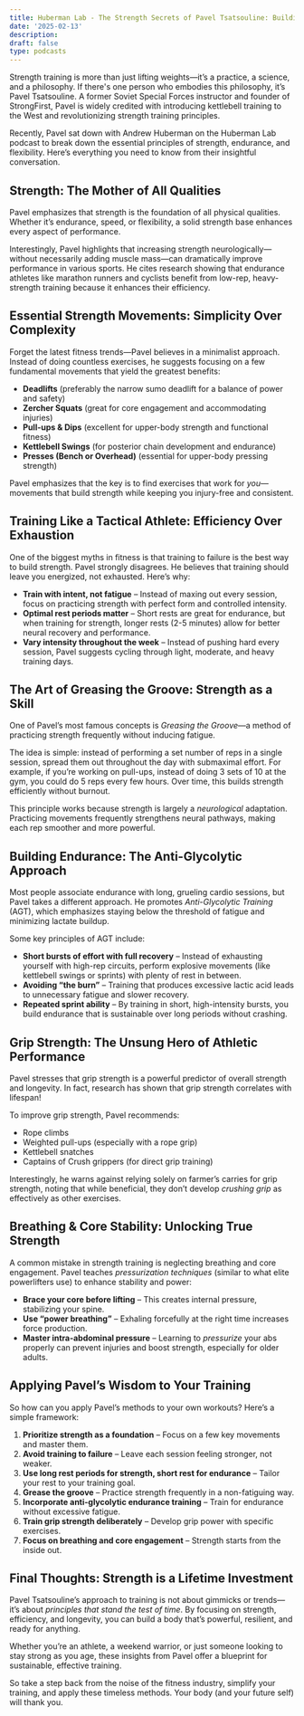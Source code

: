 ```yaml
---
title: Huberman Lab - The Strength Secrets of Pavel Tsatsouline: Building Strength, Endurance & Flexibility at Any Age
date: '2025-02-13'
description: 
draft: false
type: podcasts
---
```


Strength training is more than just lifting weights—it’s a practice, a science, and a philosophy. If there's one person who embodies this philosophy, it’s Pavel Tsatsouline. A former Soviet Special Forces instructor and founder of StrongFirst, Pavel is widely credited with introducing kettlebell training to the West and revolutionizing strength training principles.

Recently, Pavel sat down with Andrew Huberman on the Huberman Lab podcast to break down the essential principles of strength, endurance, and flexibility. Here’s everything you need to know from their insightful conversation.

## **Strength: The Mother of All Qualities**

Pavel emphasizes that strength is the foundation of all physical qualities. Whether it’s endurance, speed, or flexibility, a solid strength base enhances every aspect of performance.

Interestingly, Pavel highlights that increasing strength neurologically—without necessarily adding muscle mass—can dramatically improve performance in various sports. He cites research showing that endurance athletes like marathon runners and cyclists benefit from low-rep, heavy-strength training because it enhances their efficiency.

## **Essential Strength Movements: Simplicity Over Complexity**

Forget the latest fitness trends—Pavel believes in a minimalist approach. Instead of doing countless exercises, he suggests focusing on a few fundamental movements that yield the greatest benefits:

- **Deadlifts** (preferably the narrow sumo deadlift for a balance of power and safety)
- **Zercher Squats** (great for core engagement and accommodating injuries)
- **Pull-ups & Dips** (excellent for upper-body strength and functional fitness)
- **Kettlebell Swings** (for posterior chain development and endurance)
- **Presses (Bench or Overhead)** (essential for upper-body pressing strength)

Pavel emphasizes that the key is to find exercises that work for *you*—movements that build strength while keeping you injury-free and consistent.

## **Training Like a Tactical Athlete: Efficiency Over Exhaustion**

One of the biggest myths in fitness is that training to failure is the best way to build strength. Pavel strongly disagrees. He believes that training should leave you energized, not exhausted. Here’s why:

- **Train with intent, not fatigue** – Instead of maxing out every session, focus on practicing strength with perfect form and controlled intensity.
- **Optimal rest periods matter** – Short rests are great for endurance, but when training for strength, longer rests (2-5 minutes) allow for better neural recovery and performance.
- **Vary intensity throughout the week** – Instead of pushing hard every session, Pavel suggests cycling through light, moderate, and heavy training days.

## **The Art of Greasing the Groove: Strength as a Skill**

One of Pavel’s most famous concepts is *Greasing the Groove*—a method of practicing strength frequently without inducing fatigue.

The idea is simple: instead of performing a set number of reps in a single session, spread them out throughout the day with submaximal effort. For example, if you’re working on pull-ups, instead of doing 3 sets of 10 at the gym, you could do 5 reps every few hours. Over time, this builds strength efficiently without burnout.

This principle works because strength is largely a *neurological* adaptation. Practicing movements frequently strengthens neural pathways, making each rep smoother and more powerful.

## **Building Endurance: The Anti-Glycolytic Approach**

Most people associate endurance with long, grueling cardio sessions, but Pavel takes a different approach. He promotes *Anti-Glycolytic Training* (AGT), which emphasizes staying below the threshold of fatigue and minimizing lactate buildup.

Some key principles of AGT include:

- **Short bursts of effort with full recovery** – Instead of exhausting yourself with high-rep circuits, perform explosive movements (like kettlebell swings or sprints) with plenty of rest in between.
- **Avoiding “the burn”** – Training that produces excessive lactic acid leads to unnecessary fatigue and slower recovery.
- **Repeated sprint ability** – By training in short, high-intensity bursts, you build endurance that is sustainable over long periods without crashing.

## **Grip Strength: The Unsung Hero of Athletic Performance**

Pavel stresses that grip strength is a powerful predictor of overall strength and longevity. In fact, research has shown that grip strength correlates with lifespan!

To improve grip strength, Pavel recommends:

- Rope climbs
- Weighted pull-ups (especially with a rope grip)
- Kettlebell snatches
- Captains of Crush grippers (for direct grip training)

Interestingly, he warns against relying solely on farmer’s carries for grip strength, noting that while beneficial, they don’t develop *crushing grip* as effectively as other exercises.

## **Breathing & Core Stability: Unlocking True Strength**

A common mistake in strength training is neglecting breathing and core engagement. Pavel teaches *pressurization techniques* (similar to what elite powerlifters use) to enhance stability and power:

- **Brace your core before lifting** – This creates internal pressure, stabilizing your spine.
- **Use “power breathing”** – Exhaling forcefully at the right time increases force production.
- **Master intra-abdominal pressure** – Learning to *pressurize* your abs properly can prevent injuries and boost strength, especially for older adults.

## **Applying Pavel’s Wisdom to Your Training**

So how can you apply Pavel’s methods to your own workouts? Here’s a simple framework:

1. **Prioritize strength as a foundation** – Focus on a few key movements and master them.
2. **Avoid training to failure** – Leave each session feeling stronger, not weaker.
3. **Use long rest periods for strength, short rest for endurance** – Tailor your rest to your training goal.
4. **Grease the groove** – Practice strength frequently in a non-fatiguing way.
5. **Incorporate anti-glycolytic endurance training** – Train for endurance without excessive fatigue.
6. **Train grip strength deliberately** – Develop grip power with specific exercises.
7. **Focus on breathing and core engagement** – Strength starts from the inside out.

## **Final Thoughts: Strength is a Lifetime Investment**

Pavel Tsatsouline’s approach to training is not about gimmicks or trends—it’s about *principles that stand the test of time*. By focusing on strength, efficiency, and longevity, you can build a body that’s powerful, resilient, and ready for anything.

Whether you’re an athlete, a weekend warrior, or just someone looking to stay strong as you age, these insights from Pavel offer a blueprint for sustainable, effective training.

So take a step back from the noise of the fitness industry, simplify your training, and apply these timeless methods. Your body (and your future self) will thank you.

